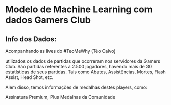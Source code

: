 # Modelo de Machine Learning com dados Gamers Club

## Info dos Dados:
Acompanhando as lives do #TeoMeWhy (Téo Calvo)

utilizados os dados de partidas que ocorreram nos servidores da Gamers Club. São partidas referentes à 2.500 jogadores, havendo mais de 30 estatísticas de seus partidas. Tais como Abates, Assistências, Mortes, Flash Assist, Head Shot, etc.

Alem disso, temos informações de medalhas destes players, como:

Assinatura Premium, Plus
Medalhas da Comunidade
